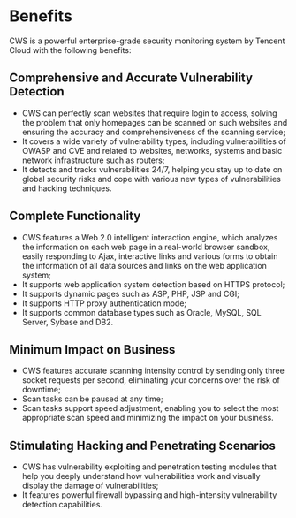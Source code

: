 # Benefits
CWS is a powerful enterprise-grade security monitoring system by Tencent Cloud with the following benefits:

## Comprehensive and Accurate Vulnerability Detection
- CWS can perfectly scan websites that require login to access, solving the problem that only homepages can be scanned on such websites and ensuring the accuracy and comprehensiveness of the scanning service;
- It covers a wide variety of vulnerability types, including vulnerabilities of OWASP and CVE and related to websites, networks, systems and basic network infrastructure such as routers;
- It detects and tracks vulnerabilities 24/7, helping you stay up to date on global security risks and cope with various new types of vulnerabilities and hacking techniques.

## Complete Functionality
- CWS features a Web 2.0 intelligent interaction engine, which analyzes the information on each web page in a real-world browser sandbox, easily responding to Ajax, interactive links and various forms to obtain the information of all data sources and links on the web application system;
- It supports web application system detection based on HTTPS protocol;
- It supports dynamic pages such as ASP, PHP, JSP and CGI;
- It supports HTTP proxy authentication mode;
- It supports common database types such as Oracle, MySQL, SQL Server, Sybase and DB2.

## Minimum Impact on Business
- CWS features accurate scanning intensity control by sending only three socket requests per second, eliminating your concerns over the risk of downtime;
- Scan tasks can be paused at any time;
- Scan tasks support speed adjustment, enabling you to select the most appropriate scan speed and minimizing the impact on your business.

## Stimulating Hacking and Penetrating Scenarios
- CWS has vulnerability exploiting and penetration testing modules that help you deeply understand how vulnerabilities work and visually display the damage of vulnerabilities;
- It features powerful firewall bypassing and high-intensity vulnerability detection capabilities.

